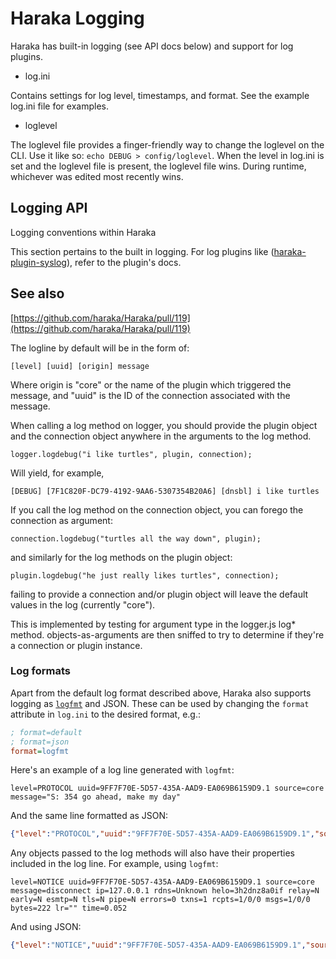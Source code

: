 # Haraka Logging

Haraka has built-in logging (see API docs below) and support for log plugins.

* log.ini

Contains settings for log level, timestamps, and format. See the example log.ini file for examples.

* loglevel

The loglevel file provides a finger-friendly way to change the loglevel on the CLI. Use it like so: `echo DEBUG > config/loglevel`. When the level in log.ini is set and the loglevel file is present, the loglevel file wins. During runtime, whichever was edited most recently wins.


## Logging API

Logging conventions within Haraka

This section pertains to the built in logging. For log plugins like ([haraka-plugin-syslog](https://github.com/haraka/haraka-plugin-syslog)), refer to the plugin's docs.

See also
------------------
[https://github.com/haraka/Haraka/pull/119](https://github.com/haraka/Haraka/pull/119)

The logline by default will be in the form of:

    [level] [uuid] [origin] message

Where origin is "core" or the name of the plugin which
triggered the message, and "uuid" is the ID of the
connection associated with the message.

When calling a log method on logger, you should provide the
plugin object and the connection object anywhere in the arguments
to the log method.

    logger.logdebug("i like turtles", plugin, connection);

Will yield, for example,

    [DEBUG] [7F1C820F-DC79-4192-9AA6-5307354B20A6] [dnsbl] i like turtles

If you call the log method on the connection object, you can
forego the connection as argument:

    connection.logdebug("turtles all the way down", plugin);

and similarly for the log methods on the plugin object:

    plugin.logdebug("he just really likes turtles", connection);

failing to provide a connection and/or plugin object will leave
the default values in the log (currently "core").

This is implemented by testing for argument type in
the logger.js log\* method. objects-as-arguments are then sniffed
to try to determine if they're a connection or plugin instance.

### Log formats

Apart from the default log format described above, Haraka also supports logging
as [`logfmt`](https://brandur.org/logfmt) and JSON. These can be used by
changing the `format` attribute in `log.ini` to the desired format, e.g.:

```ini
; format=default
; format=json
format=logfmt
```

Here's an example of a log line generated with `logfmt`:

    level=PROTOCOL uuid=9FF7F70E-5D57-435A-AAD9-EA069B6159D9.1 source=core message="S: 354 go ahead, make my day"

And the same line formatted as JSON:

```json
{"level":"PROTOCOL","uuid":"9FF7F70E-5D57-435A-AAD9-EA069B6159D9.1","source":"core","message":"S: 354 go ahead, make my day"}
```

Any objects passed to the log methods will also have their properties included
in the log line. For example, using `logfmt`:

    level=NOTICE uuid=9FF7F70E-5D57-435A-AAD9-EA069B6159D9.1 source=core message=disconnect ip=127.0.0.1 rdns=Unknown helo=3h2dnz8a0if relay=N early=N esmtp=N tls=N pipe=N errors=0 txns=1 rcpts=1/0/0 msgs=1/0/0 bytes=222 lr="" time=0.052

And using JSON:

```json
{"level":"NOTICE","uuid":"9FF7F70E-5D57-435A-AAD9-EA069B6159D9.1","source":"core","message":"disconnect","ip":"127.0.0.1","rdns":"Unknown","helo":"3h2dnz8a0if","relay":"N","early":"N","esmtp":"N","tls":"N","pipe":"N","errors":0,"txns":1,"rcpts":"1/0/0","msgs":"1/0/0","bytes":222,"lr":"","time":0.052}
```
